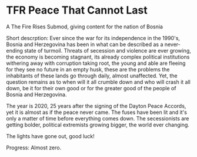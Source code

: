 # TFR Peace That Cannot Last
 A The Fire Rises Submod, giving content for the nation of Bosnia

Short descrption:
Ever since the war for its independence in the 1990's, Bosnia and Herzegovina has been in what can be described as a never-ending state of turmoil. Threats of secession and violence are ever growing, the economy is becoming stagnant, its already complex political institutions withering away with corruption taking root, the young and able are fleeing for they see no future in an empty husk, these are the problems the inhabitants of these lands go through daily, almost unaffected. Yet, the question remains as to when will it all crumble down and who will crash it all down, be it for their own good or for the greater good of the people of Bosnia and Herzegovina.

The year is 2020, 25 years after the signing of the Dayton Peace Accords, yet it is almost as if the peace never came. The fuses have been lit and it's only a matter of time before everything comes down. The secessionists are getting bolder, political extremists growing bigger, the world ever changing. 

The lights have gone out, good luck!

Progress:
Almost zero.
